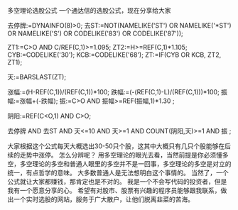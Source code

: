 多空理论选股公式
一个通达信的选股公式，现在分享给大家

去停牌:=DYNAINFO(8)>0;
去ST:=NOT(NAMELIKE('ST') OR NAMELIKE('*ST') OR NAMELIKE('S') 
OR CODELIKE('83') OR CODELIKE('87'));


ZT1:=C>O AND C/REF(C,1)>=1.095;
ZT2:=H>=REF(C,1)*1.105;
CYB:=CODELIKE('30');
KCB:=CODELIKE('68');
ZT:=IF(CYB OR KCB, ZT2, ZT1);

天:=BARSLAST(ZT);

涨幅:=(H-REF(C,1))/(REF(C,1))*100;
跌幅:=(-(REF(C,1)-L)/(REF(C,1)))*100;
振幅:=涨幅+(-跌幅);
振:=C>O AND 振幅>=REF(振幅,1)*1.30 ;

阴阳:=REF(C<O,1) AND C>O;
 
去停牌 AND 去ST 
AND 天<=10 AND 天>=1
AND COUNT(阴阳,天)>=1
AND 振
;

大家根据这个公式每天大概选出30-50只个股，这其中大概只有几只个股能够在后续的走势中涨停。
怎么分辨呢？
用多空理论的眼光去看，当然前提是你必须懂多空，多空理论的多空和普通人眼里的多空并不是一回事，多空理论的多空是对立的统一，有点哲学的意味。
大多数普通人是无法想明白这个事情的。
当然了，一个公式就让大家都赚钱，那肯定也是不对的。
我是一个不会写代码的投资者，但是我有一个愿意分享的心。
希望有对股市、股票有兴趣的程序员能够跟我联系，做出一个实时选股的网站，服务于广大散户，让他们脱离韭菜的苦海。
